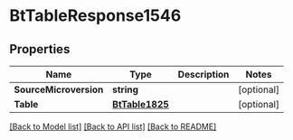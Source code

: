 # BtTableResponse1546

## Properties

Name | Type | Description | Notes
------------ | ------------- | ------------- | -------------
**SourceMicroversion** | **string** |  | [optional] 
**Table** | [**BtTable1825**](BTTable-1825.md) |  | [optional] 

[[Back to Model list]](../README.md#documentation-for-models) [[Back to API list]](../README.md#documentation-for-api-endpoints) [[Back to README]](../README.md)


